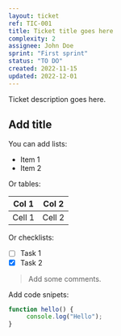 ```yaml
---
layout: ticket
ref: TIC-001
title: Ticket title goes here
complexity: 2
assignee: John Doe
sprint: "First sprint"
status: "TO DO"
created: 2022-11-15
updated: 2022-12-01
---
```

Ticket description goes here.

## Add title

You can add lists:

- Item 1
- Item 2

Or tables:

Col 1 | Col 2
----- | -----
Cell 1 | Cell 2

Or checklists:

- [ ] Task 1
- [x] Task 2

> Add some comments.

Add code snipets:

```javascript
function hello() {
     console.log("Hello");
}
```
